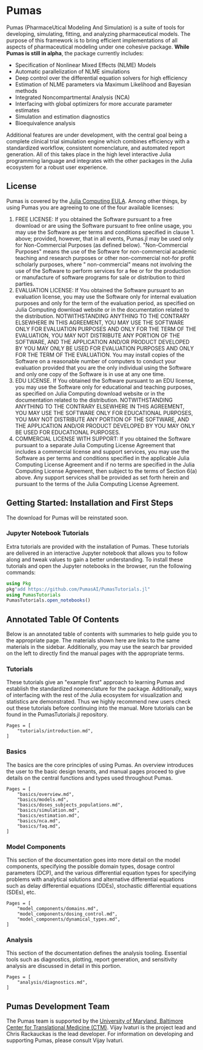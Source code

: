 # Pumas

Pumas (PharmaceUtical  Modeling And Simulation) is a suite of tools for
developing, simulating, fitting, and analyzing pharmaceutical models. The
purpose of this framework is to bring efficient implementations of all aspects
of pharmaceutical modeling under one cohesive package. **While Pumas is still
in alpha**, the package currently includes:

- Specification of Nonlinear Mixed Effects (NLME) Models
- Automatic parallelization of NLME simulations
- Deep control over the differential equation solvers for high efficiency
- Estimation of NLME parameters via Maximum Likelihood and Bayesian methods
- Integrated Noncompartmental Analysis (NCA)
- Interfacing with global optimizers for more accurate parameter estimates
- Simulation and estimation diagnostics
- Bioequivalence analysis

Additional features are under development, with the central goal being a
complete clinical trial simulation engine which combines efficiency with a
standardized workflow, consistent nomenclature, and automated report generation.
All of this takes place in the high level interactive Julia programming language
and integrates with the other packages in the Julia ecosystem for a robust
user experience.

## License

Pumas is covered by the [Julia Computing EULA](). Among other things, by using
Pumas you are agreeing to one of the four available licenses:

1. FREE LICENSE: If you obtained the Software pursuant to a free download or
    are using the Software pursuant to free online usage, you may use the
    Software as per terms and conditions specified in clause 1. above; provided,
    however, that in all events, Pumas.jl may be used only for Non-Commercial
    Purposes (as defined below).
    "Non-Commercial Purposes" means the use of the Software for non-commercial
    academic teaching and research purposes or other non-commercial not-for
    profit scholarly purposes, where " non-commercial" means not involving the
    use of the Software to perform services for a fee or for the production or
    manufacture of software programs for sale or distribution to third parties.
2. EVALUATION LICENSE: If You obtained the Software pursuant to an evaluation
    license, you may use the Software only for internal evaluation purposes and
    only for the term of the evaluation period, as specified on Julia Computing
    download website or in the documentation related to the distribution.
    NOTWITHSTANDING ANYTHING TO THE CONTRARY ELSEWHERE IN THIS AGREEMENT, YOU
    MAY USE THE SOFTWARE ONLY FOR EVALUATION PURPOSES AND ONLY FOR THE TERM OF
    THE EVALUATION, YOU MAY NOT DISTRIBUTE ANY PORTION OF THE SOFTWARE, AND THE
    APPLICATION AND/OR PRODUCT DEVELOPED BY YOU MAY ONLY BE USED FOR EVALUATION
    PURPOSES AND ONLY FOR THE TERM OF THE EVALUATION. You may install copies of
    the Software on a reasonable number of computers to conduct your evaluation
    provided that you are the only individual using the Software and only one
    copy of the Software is in use at any one time.
3. EDU LICENSE. If You obtained the Software pursuant to an EDU license, you
    may use the Software only for educational and teaching purposes, as
    specified on Julia Computing download website or in the documentation
    related to the distribution. NOTWITHSTANDING ANYTHING TO THE CONTRARY
    ELSEWHERE IN THIS AGREEMENT, YOU MAY USE THE SOFTWARE ONLY FOR EDUCATIONAL
    PURPOSES, YOU MAY NOT DISTRIBUTE ANY PORTION OF THE SOFTWARE, AND THE
    APPLICATION AND/OR PRODUCT DEVELOPED BY YOU MAY ONLY BE USED FOR EDUCATIONAL
    PURPOSES.
4. COMMERCIAL LICENSE WITH SUPPORT: If you obtained the Software pursuant to a
    separate Julia Computing License Agreement that includes a commercial
    license and support services, you may use the Software as per terms and
    conditions specified in the applicable Julia Computing License Agreement
    and if no terms are specified in the Julia Computing License Agreement,
    then subject to the terms of Section 6(a) above. Any support services shall
    be provided as set forth herein and pursuant to the terms of the Julia
    Computing License Agreement.

## Getting Started: Installation and First Steps

The download for Pumas will be reinstated soon.

### Jupyter Notebook Tutorials

Extra tutorials are provided with the installation of Pumas. These tutorials
are delivered in an interactive Jupyter notebook that allows you to follow
along and tweak values to gain a better understanding. To install these
tutorials and open the Jupyter notebooks in the browser, run the following
commands:

```julia
using Pkg
pkg"add https://github.com/PumasAI/PumasTutorials.jl"
using PumasTutorials
PumasTutorials.open_notebooks()
```

## Annotated Table Of Contents

Below is an annotated table of contents with summaries to help guide you to the
appropriate page. The materials shown here are links to the same materials
in the sidebar. Additionally, you may use the search bar provided on the left
to directly find the manual pages with the appropriate terms.

### Tutorials

These tutorials give an "example first" approach to learning Pumas and establish
the standardized nomenclature for the package. Additionally, ways of interfacing
with the rest of the Julia ecosystem for visualization and statistics are
demonstrated. Thus we highly recommend new users check out these tutorials
before continuing into the manual. More tutorials can be found in the
PumasTutorials.jl repository.

```@contents
Pages = [
    "tutorials/introduction.md",
]
```

### Basics

The basics are the core principles of using Pumas. An overview introduces the
user to the basic design tenants, and manual pages proceed to give details on
the central functions and types used throughout Pumas.

```@contents
Pages = [
    "basics/overview.md",
    "basics/models.md",
    "basics/doses_subjects_populations.md",
    "basics/simulation.md",
    "basics/estimation.md",
    "basics/nca.md",
    "basics/faq.md",
]
```

### Model Components

This section of the documentation goes into more detail on the model components,
specifying the possible domain types, dosage control parameters (DCP), and
the various differential equation types for specifying problems with
analytical solutions and alternative differential equations such as delay
differential equations (DDEs), stochastic differential equations (SDEs), etc.

```@contents
Pages = [
    "model_components/domains.md",
    "model_components/dosing_control.md",
    "model_components/dynamical_types.md",
]
```

### Analysis

This section of the documentation defines the analysis tooling. Essential
tools such as diagnostics, plotting, report generation, and sensitivity
analysis are discussed in detail in this portion.

```@contents
Pages = [
    "analysis/diagnostics.md",
]
```

## Pumas Development Team

The Pumas team is supported by the
[University of Maryland, Baltimore Center for Translational Medicine (CTM)](https://www.pharmacy.umaryland.edu/centers/ctm/).
Vijay Ivaturi is the project lead and Chris Rackauckas is the lead developer.
For information on developing and supporting Pumas, please consult Vijay Ivaturi.
